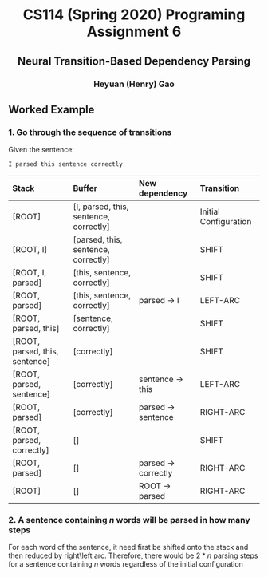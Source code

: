 <div align=center>

# CS114 (Spring 2020) Programing Assignment 6

## Neural Transition-Based Dependency Parsing

### Heyuan (Henry) Gao

</div>

## Worked Example

### 1. Go through the sequence of transitions

Given the sentence:

    I parsed this sentence correctly

Stack | Buffer | New dependency | Transition
:-- | :-- | :-- | :--
[ROOT] | [I, parsed, this, sentence, correctly] |  | Initial Configuration
[ROOT, I] | [parsed, this, sentence, correctly] |  | SHIFT
[ROOT, I, parsed] | [this, sentence, correctly] |  | SHIFT
[ROOT, parsed] | [this, sentence, correctly] | parsed $\rightarrow$ I | LEFT-ARC
[ROOT, parsed, this] | [sentence, correctly] |  | SHIFT
[ROOT, parsed, this, sentence] | [correctly] |  | SHIFT
[ROOT, parsed, sentence] | [correctly] | sentence $\rightarrow$ this | LEFT-ARC
[ROOT, parsed] | [correctly] | parsed $\rightarrow$ sentence | RIGHT-ARC
[ROOT, parsed, correctly] | [] |  | SHIFT
[ROOT, parsed] | [] | parsed $\rightarrow$ correctly | RIGHT-ARC
[ROOT] | [] | ROOT $\rightarrow$ parsed | RIGHT-ARC

### 2. A sentence containing $n$ words will be parsed in how many steps

For each word of the sentence, it need first be shifted onto the stack and then reduced by right\left arc. Therefore, there would be $2*n$ parsing steps for a sentence containing $n$ words regardless of the initial configuration